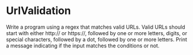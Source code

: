 # UrlValidation

Write a program using a regex that matches valid URLs. Valid URLs should start with either http:// or https://,
followed by one or more letters, digits, or special characters, followed by a dot, followed by one or more letters.
Print a message indicating if the input matches the conditions or not.
